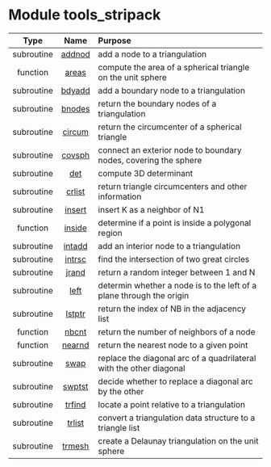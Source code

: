 # Module tools_stripack

| Type | Name | Purpose |
| :--: | :--: | :---------- |
| subroutine | [addnod](https://github.com/JCSDA/saber/src/bump/tools_stripack.F90#L27) | add a node to a triangulation |
| function | [areas](https://github.com/JCSDA/saber/src/bump/tools_stripack.F90#L297) | compute the area of a spherical triangle on the unit sphere |
| subroutine | [bdyadd](https://github.com/JCSDA/saber/src/bump/tools_stripack.F90#L442) | add a boundary node to a triangulation |
| subroutine | [bnodes](https://github.com/JCSDA/saber/src/bump/tools_stripack.F90#L584) | return the boundary nodes of a triangulation |
| subroutine | [circum](https://github.com/JCSDA/saber/src/bump/tools_stripack.F90#L720) | return the circumcenter of a spherical triangle |
| subroutine | [covsph](https://github.com/JCSDA/saber/src/bump/tools_stripack.F90#L807) | connect an exterior node to boundary nodes, covering the sphere |
| subroutine | [det](https://github.com/JCSDA/saber/src/bump/tools_stripack.F90#L919) | compute 3D determinant |
| subroutine | [crlist](https://github.com/JCSDA/saber/src/bump/tools_stripack.F90#L956) | return triangle circumcenters and other information |
| subroutine | [insert](https://github.com/JCSDA/saber/src/bump/tools_stripack.F90#L1596) | insert K as a neighbor of N1 |
| function | [inside](https://github.com/JCSDA/saber/src/bump/tools_stripack.F90#L1655) | determine if a point is inside a polygonal region |
| subroutine | [intadd](https://github.com/JCSDA/saber/src/bump/tools_stripack.F90#L2018) | add an interior node to a triangulation |
| subroutine | [intrsc](https://github.com/JCSDA/saber/src/bump/tools_stripack.F90#L2120) | find the intersection of two great circles |
| subroutine | [jrand](https://github.com/JCSDA/saber/src/bump/tools_stripack.F90#L2228) | return a random integer between 1 and N |
| subroutine | [left](https://github.com/JCSDA/saber/src/bump/tools_stripack.F90#L2294) | determin whether a node is to the left of a plane through the origin |
| subroutine | [lstptr](https://github.com/JCSDA/saber/src/bump/tools_stripack.F90#L2357) | return the index of NB in the adjacency list |
| function | [nbcnt](https://github.com/JCSDA/saber/src/bump/tools_stripack.F90#L2438) | return the number of neighbors of a node |
| function | [nearnd](https://github.com/JCSDA/saber/src/bump/tools_stripack.F90#L2514) | return the nearest node to a given point |
| subroutine | [swap](https://github.com/JCSDA/saber/src/bump/tools_stripack.F90#L2838) | replace the diagonal arc of a quadrilateral with the other diagonal |
| subroutine | [swptst](https://github.com/JCSDA/saber/src/bump/tools_stripack.F90#L2955) | decide whether to replace a diagonal arc by the other |
| subroutine | [trfind](https://github.com/JCSDA/saber/src/bump/tools_stripack.F90#L3056) | locate a point relative to a triangulation |
| subroutine | [trlist](https://github.com/JCSDA/saber/src/bump/tools_stripack.F90#L3570) | convert a triangulation data structure to a triangle list |
| subroutine | [trmesh](https://github.com/JCSDA/saber/src/bump/tools_stripack.F90#L3870) | create a Delaunay triangulation on the unit sphere |
